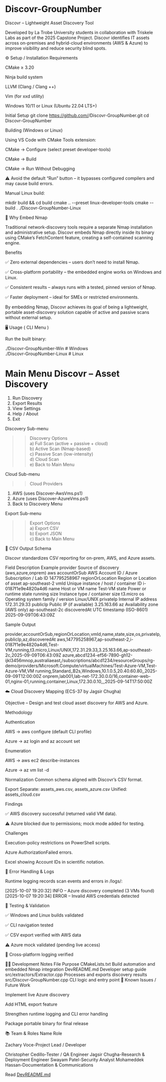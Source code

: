 # Discovr-GroupNumber
Discovr – Lightweight Asset Discovery Tool

Developed by La Trobe University students in collaboration with Triskele Labs as part of the 2025 Capstone Project.
Discovr identifies IT assets across on-premises and hybrid-cloud environments (AWS & Azure) to improve visibility and reduce security blind spots.

⚙️ Setup / Installation
Requirements

CMake ≥ 3.20

Ninja build system

LLVM (Clang / Clang ++)

Vim (for xxd utility)

Windows 10/11 or Linux (Ubuntu 22.04 LTS+)

Initial Setup
git clone https://github.com/<team-name>/Discovr-GroupNumber.git
cd Discovr-GroupNumber

Building (Windows or Linux)

Using VS Code with CMake Tools extension:

CMake → Configure (select preset developer-tools)

CMake → Build

CMake → Run Without Debugging

⚠️ Avoid the default “Run” button – it bypasses configured compilers and may cause build errors.

Manual Linux build:

mkdir build && cd build
cmake .. --preset linux-developer-tools
cmake --build .
./Discovr-GroupNumber-Linux

🧰 Why Embed Nmap

Traditional network-discovery tools require a separate Nmap installation and administrative setup.
Discovr embeds Nmap directly inside its binary using CMake’s FetchContent feature, creating a self-contained scanning engine.

Benefits

✅ Zero external dependencies – users don’t need to install Nmap.

✅ Cross-platform portability – the embedded engine works on Windows and Linux.

✅ Consistent results – always runs with a tested, pinned version of Nmap.

✅ Faster deployment – ideal for SMEs or restricted environments.

By embedding Nmap, Discovr achieves its goal of being a lightweight, portable asset-discovery solution capable of active and passive scans without external setup.

🖥️ Usage ( CLI Menu )

Run the built binary:

./Discovr-GroupNumber-Win      # Windows  
./Discovr-GroupNumber-Linux    # Linux

Main Menu
Discovr – Asset Discovery
=========================
1) Run Discovery  
2) Export Results  
3) View Settings  
4) Help / About  
5) Exit

Discovery Sub-menu
>> Discovery Options  
  a) Full Scan (active + passive + cloud)  
  b) Active Scan (Nmap-based)  
  c) Passive Scan (low-intensity)  
  d) Cloud Scan  
  e) Back to Main Menu

Cloud Sub-menu
>> Cloud Providers  
  1) AWS (uses Discover-AwsVms.ps1)  
  2) Azure (uses Discover-AzureVms.ps1)  
  3) Back to Discovery Menu

Export Sub-menu
>> Export Options  
  a) Export CSV  
  b) Export JSON  
  c) Back to Main Menu

📄 CSV Output Schema

Discovr standardizes CSV reporting for on-prem, AWS, and Azure assets.

Field	Description	Example
provider	Source of discovery (aws,azure,onprem)	aws
accountOrSub	AWS Account ID / Azure Subscription / Lab ID	147795258967
regionOrLocation	Region or Location of asset	ap-southeast-2
vmId	Unique instance / host / container ID	i-0187f1e9e4820a4d6
name	Host or VM name	Test-VM
state	Power or runtime state	running
size	Instance type / container size	t3.micro
os	Operating system family / version	Linux/UNIX
privateIp	Internal IP address	172.31.29.33
publicIp	Public IP (if available)	3.25.163.66
az	Availability zone (AWS only)	ap-southeast-2c
discoveredAt	UTC timestamp (ISO-8601)	2025-09-09T06:43:09Z

Sample Output

provider,accountOrSub,regionOrLocation,vmId,name,state,size,os,privateIp,publicIp,az,discoveredAt
aws,147795258967,ap-southeast-2,i-0187f1e9e4820a4d6,Test-VM,running,t3.micro,Linux/UNIX,172.31.29.33,3.25.163.66,ap-southeast-2c,2025-09-09T06:43:09Z
azure,abcd1234-ef56-7890-gh12-ijkl3456mnop,australiaeast,/subscriptions/abcd1234/resourceGroups/rg-demo/providers/Microsoft.Compute/virtualMachines/Test-Azure-VM,Test-Azure-VM,VM running,Standard_B2s,Windows,10.1.0.5,20.40.60.80,,2025-09-09T12:00:00Z
onprem,lab001,lab-net-172.30.0.0/16,container-web-01,nginx-01,running,container,Linux,172.30.0.10,,,2025-09-14T17:50:00Z

☁️ Cloud Discovery Mapping (ECS-37 by Jagsir Chugha)

Objective – Design and test cloud asset discovery for AWS and Azure.

Methodology

Authentication

AWS → aws configure (default CLI profile)

Azure → az login and az account set

Enumeration

AWS → aws ec2 describe-instances

Azure → az vm list -d

Normalization
Common schema aligned with Discovr’s CSV format.

Export
Separate: assets_aws.csv, assets_azure.csv
Unified: assets_cloud.csv

Findings

✅ AWS discovery successful (returned valid VM data).

⚠️ Azure blocked due to permissions; mock mode added for testing.

Challenges

Execution-policy restrictions on PowerShell scripts.

Azure AuthorizationFailed errors.

Excel showing Account IDs in scientific notation.


🧰 Error Handling & Logs

Runtime logging records scan events and errors in /logs/:

[2025-10-07 19:20:32] INFO – Azure discovery completed (3 VMs found)  
[2025-10-07 19:20:34] ERROR – Invalid AWS credentials detected

🧪 Testing & Validation

✅ Windows and Linux builds validated

✅ CLI navigation tested

✅ CSV export verified with AWS data

⚠️ Azure mock validated (pending live access)

🧾 Cross-platform logging verified

🧑‍💻 Development Notes
File	Purpose
CMakeLists.txt	Build automation and embedded Nmap integration
DevREADME.md	Developer setup guide
src/extractors/Extractor.cpp	Processes and exports discovery results
src/Discovr-GroupNumber.cpp	CLI logic and entry point
🧾 Known Issues / Future Work

Implement live Azure discovery

Add HTML export feature

Strengthen runtime logging and CLI error handling

Package portable binary for final release 

📚 Team & Roles
Name	Role

Zachary Voce-Project Lead / Developer

Christopher Cedillo-Tester / QA Engineer
Jagsir Chugha-Research & Deployment Engineer
Swayam Patel-Security Analyst
Mohameddek Hassan-Documentation & Communications

Read [DevREADME.md](DevREADME.md)


